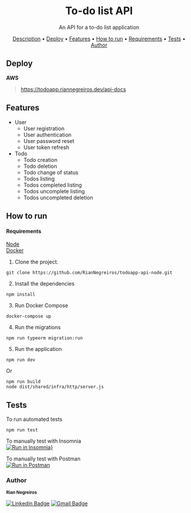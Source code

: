<h1 align="center"> To-do list API </h1>

<p align="center" id="description"> An API for a to-do list application </p>

<p align="center">
 <a href="#description">Description</a> •
 <a href="#deploy">Deploy</a> • 
 <a href="#features">Features</a> • 
 <a href="#how-to-run">How to run</a> • 
 <a href="#requirements">Requirements</a> • 
 <a href="#tests">Tests</a> • 
 <a href="#author">Author</a>
</p>

## Deploy
  **AWS**
> https://todoapp.riannegreiros.dev/api-docs

## Features
- User
  - User registration
  - User authentication
  - User password reset
  - User token refresh
- Todo
  - Todo creation
  - Todo deletion
  - Todo change of status
  - Todos listing
  - Todos completed listing
  - Todos uncomplete listing
  - Todos uncompleted deletion

## How to run

#### Requirements
  [Node](https://nodejs.org) <br/>
  [Docker](https://www.docker.com)

1. Clone the project.
  ```
  git clone https://github.com/RianNegreiros/todoapp-api-node.git
  ```
2. Install the dependencies
  ```
  npm install
  ```
3. Run Docker Compose
```
docker-compose up
```
4. Run the migrations
```
npm run typeorm migration:run
```
5. Run the application
```
npm run dev
```
Or
```
npm run build
node dist/shared/infra/http/server.js
```

## Tests
To run automated tests
```
npm run test
```
To manually test with Insomnia <br/>
[![Run in Insomnia}](https://insomnia.rest/images/run.svg)](https://insomnia.rest/run/?label=To-do%20list&uri=https%3A%2F%2Fraw.githubusercontent.com%2FRianNegreiros%2Ftodoapp-api-node%2Fmain%2FInsomnia.json)

To manually test with Postman <br/>
[![Run in Postman](https://run.pstmn.io/button.svg)](https://app.getpostman.com/run-collection/15917186-1b9573b8-c569-4f4f-b348-54b6b4d4e9d8?action=collection%2Ffork&collection-url=entityId%3D15917186-1b9573b8-c569-4f4f-b348-54b6b4d4e9d8%26entityType%3Dcollection%26workspaceId%3D8ff9523b-59ac-4c75-9a4e-9f4fad82850a)

### Author
 <sub id="author"><b>Rian Negreiros</b></sub></a>

[![Linkedin Badge](https://img.shields.io/badge/-Rian-blue?style=flat-square&logo=Linkedin&logoColor=white&link=https://www.linkedin.com/in/tgmarinho/)](https://www.linkedin.com/in/riannegreiros/) 
[![Gmail Badge](https://img.shields.io/badge/-riannegreiros@gmail.com-c14438?style=flat-square&logo=Gmail&logoColor=white&link=mailto:tgmarinho@gmail.com)](mailto:riannegreiros@gmail.com)
